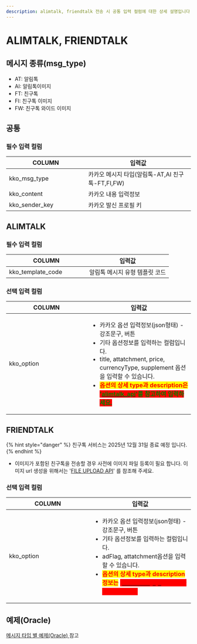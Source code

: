 ```yaml
---
description: alimtalk, friendtalk 전송 시 공통 입력 컬럼에 대한 상세 설명입니다.
---
```


# ALIMTALK, FRIENDTALK

## 메시지 종류(msg\_type)

* AT: 알림톡
* AI: 알림톡이미지
* FT: 친구톡
* FI: 친구톡 이미지
* FW: 친구톡 와이드 이미지

## 공통

### **필수 입력 컬럼**

<table><thead><tr><th width="200.12060301507535">COLUMN</th><th>입력값</th></tr></thead><tbody><tr><td>kko_msg_type</td><td>카카오 메시지 타입(알림톡-AT,AI 친구톡-FT,FI,FW)</td></tr><tr><td>kko_content</td><td>카카오 내용 입력정보</td></tr><tr><td>kko_sender_key</td><td>카카오 발신 프로필 키</td></tr></tbody></table>

## ALIMTALK

### **필수 입력 컬럼**

<table><thead><tr><th width="203.12060301507535">COLUMN</th><th>입력값</th></tr></thead><tbody><tr><td>kko_template_code</td><td>알림톡 메시지 유형 템플릿 코드</td></tr></tbody></table>

### **선택 입력 컬럼**

<table><thead><tr><th width="204.12060301507535">COLUMN</th><th>입력값</th></tr></thead><tbody><tr><td>kko_option</td><td><ul><li>카카오 옵션 입력정보(json형태) - 강조문구, 버튼</li><li>기타 옵션정보를 입력하는 컬럼입니다.</li><li>title, attatchment, price, currencyType, supplement 옵션을 입력할 수 있습니다.</li><li><mark style="color:red;"><strong>옵션의 상세 type과 description은</strong></mark><strong> </strong><mark style="color:green;background-color:red;"><strong>'</strong></mark><a href="https://infobank-guide.gitbook.io/omni_api/api-reference/send/kakao#alimtalk"><mark style="color:green;background-color:red;"><strong>alimtalk_api</strong></mark></a><mark style="color:green;background-color:red;"><strong>'</strong><strong>를 참고하여 입력하세요.</strong></mark></li></ul></td></tr></tbody></table>

## FRIENDTALK

{% hint style="danger" %}
친구톡 서비스는 2025년 12월 31일 종료 예정 입니다.
{% endhint %}

* 이미지가 포함된 친구톡을 전송할 경우 사전에 이미지 파일 등록이 필요 합니다. 이미지 url 생성을 위해서는 '[FILE UPLOAD API](https://omniapi.gitbook.io/omni-api-specification/api-reference/registration/file)' 를 참조해 주세요.

### 선택 입력 컬럼

<table><thead><tr><th width="211.12060301507535">COLUMN</th><th>입력값</th></tr></thead><tbody><tr><td>kko_option</td><td><ul><li>카카오 옵션 입력정보(json형태) - 강조문구, 버튼</li><li>기타 옵션정보를 입력하는 컬럼입니다.</li><li>adFlag, attatchment옵션을 입력할 수 있습니다.</li><li><mark style="color:red;"><strong>옵션의 상세 type과 description 정보는</strong></mark><strong> </strong><mark style="color:red;background-color:red;"><strong>'</strong></mark><a href="https://infobank-guide.gitbook.io/omni_api/api-reference/send/kakao#friendtalk"><mark style="color:red;background-color:red;"><strong>friendtalk_api</strong></mark></a><mark style="color:red;background-color:red;"><strong>'</strong><strong>를 참고하여 입력하세요.</strong></mark></li></ul></td></tr></tbody></table>

## 예제(Oracle)

[메시지 타입 별 예제(Oracle) ](oracle.md)참고
